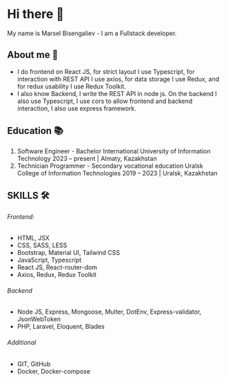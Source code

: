 # Hi there 👋
My name is Marsel Bisengaliev - I am a Fullstack developer.

## About me 📖
- I do frontend on React JS, for strict layout I use Typescript, for interaction with REST API I use axios, for data storage I use Redux, and for redux usability I use Redux Toolkit.
- I also know Backend, I write the REST API in node js. On the backend I also use Typescript, I use cors to allow frontend and backend interaction, I also use express framework.

## Education 📚
1. Software Engineer - Bachelor
   International University of Information Technology
   2023 – present | Almaty, Kazakhstan
2. Technician Programmer - Secondary vocational education
    Uralsk College of Information Technologies
    2019 – 2023 | Uralsk, Kazakhstan

## SKILLS 🛠
###### Frontend:
- HTML, JSX
- CSS, SASS, LESS
- Bootstrap, Material UI, Tailwind CSS
- JavaScript, Typescript
- React JS, React-router-dom
- Axios, Redux, Redux Toolkit
  
###### Backend
- Node JS, Express, Mongoose, Multer, DotEnv,
Express-validator, JsonWebToken
- PHP, Laravel, Eloquent, Blades
  
###### Additional
- GIT, GitHub
- Docker, Docker-compose



